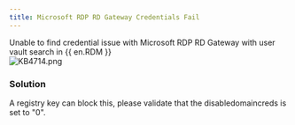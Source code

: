 ```yaml
---
title: Microsoft RDP RD Gateway Credentials Fail
---
```

Unable to find credential issue with Microsoft RDP RD Gateway with user vault search in {{ en.RDM }}  
![KB4714.png](/img/en/kb/KB4714.png)
### Solution
A registry key can block this, please validate that the disabledomaincreds is set to "0".
